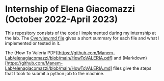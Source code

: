 # Internship of Elena Giacomazzi (October 2022-April 2023)

This repository consists of the code I implemented during my internship at the lab. The [Overview.md file](https://github.com/Manem-Lab/elenagiacomazzi/blob/main/Overview.md) gives a short summary for each file and what I implemented or tested in it.

The (How To Valeria PDF)[https://github.com/Manem-Lab/elenagiacomazzi/blob/main/HowToVALERIA.pdf] and (Markdown)[https://github.com/Manem-Lab/elenagiacomazzi/blob/main/HowToVALERIA.md] files give the steps that I took to submit a python job to the machine.


